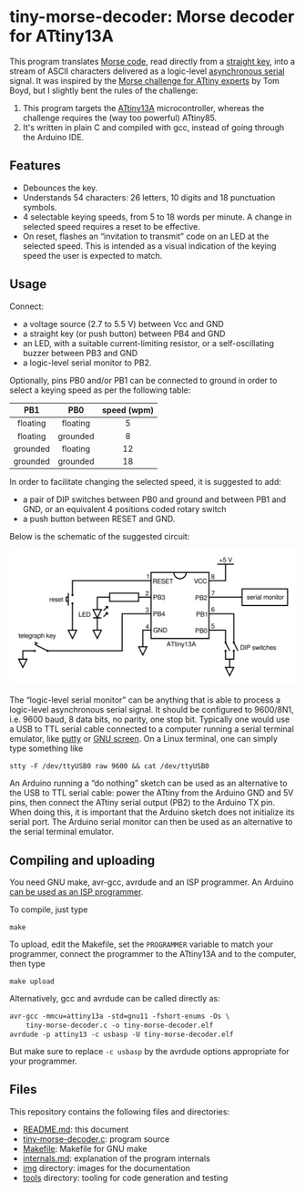 # tiny-morse-decoder: Morse decoder for ATtiny13A

This program translates [Morse code][], read directly from a [straight
key][], into a stream of ASCII characters delivered as a logic-level
[asynchronous serial][] signal. It was inspired by the [Morse challenge
for ATtiny experts][challenge] by Tom Boyd, but I slightly bent the
rules of the challenge:

1. This program targets the [ATtiny13A][] microcontroller, whereas the
   challenge requires the (way too powerful) ATtiny85.
2. It's written in plain C and compiled with gcc, instead of going
   through the Arduino IDE.

[Morse code]: https://en.wikipedia.org/wiki/Morse_code
[straight key]: https://en.wikipedia.org/wiki/Telegraph_key
[asynchronous serial]: https://en.wikipedia.org/wiki/Asynchronous_serial_communication
[challenge]: http://sheepdogguides.com/arduino/aht8d-ATtiny%20Morse%20chall.htm
[ATtiny13A]: https://www.microchip.com/wwwproducts/en/ATtiny13A

## Features

* Debounces the key.
* Understands 54 characters: 26 letters, 10 digits and 18 punctuation
  symbols.
* 4 selectable keying speeds, from 5 to 18 words per minute. A change in
  selected speed requires a reset to be effective.
* On reset, flashes an “invitation to transmit” code on an LED at the
  selected speed. This is intended as a visual indication of the keying
  speed the user is expected to match.

## Usage

Connect:

* a voltage source (2.7 to 5.5 V) between Vcc and GND
* a straight key (or push button) between PB4 and GND
* an LED, with a suitable current-limiting resistor, or a
  self-oscillating buzzer between PB3 and GND
* a logic-level serial monitor to PB2.

Optionally, pins PB0 and/or PB1 can be connected to ground in order to
select a keying speed as per the following table:

|   PB1    |   PB0    | speed (wpm) |
|:--------:|:--------:|:-----------:|
| floating | floating |     5       |
| floating | grounded |     8       |
| grounded | floating |    12       |
| grounded | grounded |    18       |

In order to facilitate changing the selected speed, it is suggested to
add:

* a pair of DIP switches between PB0 and ground and between PB1 and GND,
  or an equivalent 4 positions coded rotary switch
* a push button between RESET and GND.

Below is the schematic of the suggested circuit:

![](img/schematic.svg)

The “logic-level serial monitor” can be anything that is able to process
a logic-level asynchronous serial signal. It should be configured to
9600/8N1, i.e. 9600&nbsp;baud, 8&nbsp;data bits, no parity, one stop
bit. Typically one would use a USB to TTL serial cable connected to a
computer running a serial terminal emulator, like [putty][] or [GNU
screen][]. On a Linux terminal, one can simply type something like

```text
stty -F /dev/ttyUSB0 raw 9600 && cat /dev/ttyUSB0
```

An Arduino running a “do nothing” sketch can be used as an alternative
to the USB to TTL serial cable: power the ATtiny from the Arduino GND
and 5V pins, then connect the ATtiny serial output (PB2) to the Arduino
TX pin. When doing this, it is important that the Arduino sketch does
not initialize its serial port. The Arduino serial monitor can then be
used as an alternative to the serial terminal emulator.

[putty]: https://www.chiark.greenend.org.uk/~sgtatham/putty/
[GNU screen]: https://www.gnu.org/software/screen/

## Compiling and uploading

You need GNU make, avr-gcc, avrdude and an ISP programmer. An Arduino
[can be used as an ISP programmer][arduino-isp].

To compile, just type

```text
make
```

To upload, edit the Makefile, set the `PROGRAMMER` variable to match
your programmer, connect the programmer to the ATtiny13A and to the
computer, then type

```text
make upload
```

Alternatively, gcc and avrdude can be called directly as:

```text
avr-gcc -mmcu=attiny13a -std=gnu11 -fshort-enums -Os \
    tiny-morse-decoder.c -o tiny-morse-decoder.elf
avrdude -p attiny13 -c usbasp -U tiny-morse-decoder.elf
```

But make sure to replace `-c usbasp` by the avrdude options appropriate
for your programmer.

[arduino-isp]: https://www.arduino.cc/en/Tutorial/ArduinoISP

## Files

This repository contains the following files and directories:

* [README.md](README.md): this document
* [tiny-morse-decoder.c](tiny-morse-decoder.c): program source
* [Makefile](Makefile): Makefile for GNU make
* [internals.md](internals.md): explanation of the program internals
* [img](img/) directory: images for the documentation
* [tools](tools/) directory: tooling for code generation and testing
